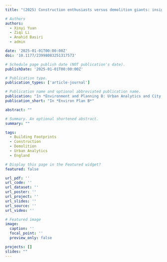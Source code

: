 ```yaml
---
title: "(2025) Construction enthusiasts versus demolition giants: insights from building footprint data in England. Environment and Planning B: Urban Analytics and City Science"

# Authors
authors:
  - Xinyi Yuan
  - Ziqi Li
  - Anahid Basiri
  - admin

date: '2025-01-01T00:00:00Z'
doi: '10.1177/23998083251317573'

# Schedule page publish date (NOT publication's date).
publishDate: '2025-01-01T00:00:00Z'

# Publication type.
publication_types: ['article-journal']

# Publication name and optional abbreviated publication name.
publication: "In *Environment and Planning B: Urban Analytics and City Science*"
publication_short: "In *Environ Plan B*"

abstract: ""

# Summary. An optional shortened abstract.
summary: ""

tags:
  - Building Footprints
  - Construction
  - Demolition
  - Urban Analytics
  - England

# Display this page in the Featured widget?
featured: false

url_pdf: ''
url_code: ''
url_dataset: ''
url_poster: ''
url_project: ''
url_slides: ''
url_source: ''
url_video: ''

# Featured image
image:
  caption: ''
  focal_point: ''
  preview_only: false

projects: []
slides: ""
---
```

